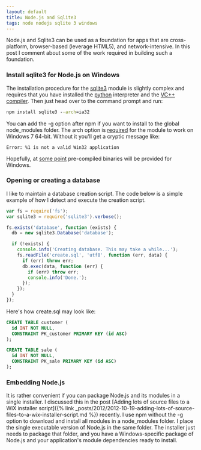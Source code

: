 ```yaml
---
layout: default
title: Node.js and Sqlite3
tags: node nodejs sqlite 3 windows
---
```


Node.js and Sqlite3 can be used as a foundation for apps that are cross-platform, browser-based (leverage HTML5), and network-intensive. In this post I comment about some of the work required in building such a foundation.

### Install sqlite3 for Node.js on Windows

The installation procedure for the [sqlite3](https://github.com/developmentseed/node-sqlite3) module is slightly complex and requires that you have installed the [python](http://python.org/) interpreter and the [VC++ compiler](http://www.microsoft.com/visualstudio/eng/products/visual-studio-express-products). Then just head over to the command prompt and run:

```cmd
npm install sqlite3 --arch=ia32
```

You can add the -g option after npm if you want to install to the global node_modules folder. The arch option is [required](https://github.com/developmentseed/node-sqlite3/issues/99) for the module to work on Windows 7 64-bit. Without it you'll get a cryptic message like:

```text
Error: %1 is not a valid Win32 application
```

Hopefully, at [some point](https://github.com/developmentseed/node-sqlite3/issues/67) pre-compiled binaries will be provided for Windows.

### Opening or creating a database

I like to maintain a database creation script. The code below is a simple example of how I detect and execute the creation script.

```javascript
var fs = require('fs');
var sqlite3 = require('sqlite3').verbose();

fs.exists('database', function (exists) {
  db = new sqlite3.Database('database');

  if (!exists) {
    console.info('Creating database. This may take a while...');
    fs.readFile('create.sql', 'utf8', function (err, data) {
      if (err) throw err;
      db.exec(data, function (err) {
        if (err) throw err;
        console.info('Done.');
      });
    });
  }
});
```

Here's how create.sql may look like:

```sql
CREATE TABLE customer (
  id INT NOT NULL,
  CONSTRAINT PK_customer PRIMARY KEY (id ASC)
);

CREATE TABLE sale (
  id INT NOT NULL,
  CONSTRAINT PK_sale PRIMARY KEY (id ASC)
);
```

### Embedding Node.js

It is rather convenient if you can package Node.js and its modules in a single installer. I discussed this in the post [Adding lots of source files to a WiX installer script]({% link _posts/2012/2012-10-19-adding-lots-of-source-files-to-a-wix-installer-script.md %}) recently. I use npm without the -g option to download and install all modules in a node_modules folder. I place the single executable version of Node.js in the same folder. The installer just needs to package that folder, and you have a Windows-specific package of Node.js and your application's module dependencies ready to install.

